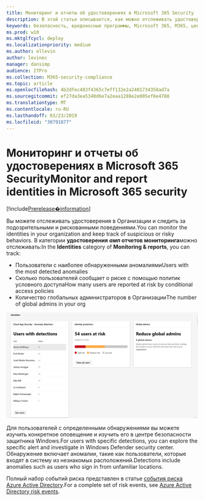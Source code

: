 ```yaml
---
title: Мониторинг и отчеты об удостоверениях в Microsoft 365 Security
description: В этой статье описывается, как можно отслеживать удостоверения в Организации и отслеживать подозрительные или рискованные поведения.
keywords: безопасность, вредоносные программы, Microsoft 365, M365, центр безопасности, монитор, отчет, удостоверение
ms.prod: w10
ms.mktglfcycl: deploy
ms.localizationpriority: medium
ms.author: ellevin
author: levinec
manager: dansimp
audience: ITPro
ms.collection: M365-security-compliance
ms.topic: article
ms.openlocfilehash: 4b2dfec483f4365c7eff132e2a2401734358ad7a
ms.sourcegitcommit: ef27da3ea5340d6e7a2eaa1288e2e005ef8e4788
ms.translationtype: MT
ms.contentlocale: ru-RU
ms.lasthandoff: 03/23/2019
ms.locfileid: "30791877"
---
```

# <a name="monitor-and-report-identities-in-microsoft-365-security"></a><span data-ttu-id="6b9c1-104">Мониторинг и отчеты об удостоверениях в Microsoft 365 Security</span><span class="sxs-lookup"><span data-stu-id="6b9c1-104">Monitor and report identities in Microsoft 365 security</span></span>

[!include[Prerelease�information](prerelease.md)]

<span data-ttu-id="6b9c1-105">Вы можете отслеживать удостоверения в Организации и следить за подозрительными и рискованными поведениями.</span><span class="sxs-lookup"><span data-stu-id="6b9c1-105">You can monitor the identities in your organization and keep track of suspicious or risky behaviors.</span></span> <span data-ttu-id="6b9c1-106">В категории **удостоверения** **_амп_ отчетов мониторинга**можно отслеживать:</span><span class="sxs-lookup"><span data-stu-id="6b9c1-106">In the **Identities** category of **Monitoring & reports**, you can track:</span></span>

* <span data-ttu-id="6b9c1-107">Пользователи с наиболее обнаруженными аномалиями</span><span class="sxs-lookup"><span data-stu-id="6b9c1-107">Users with the most detected anomalies</span></span>
* <span data-ttu-id="6b9c1-108">Сколько пользователей сообщает о риске с помощью политик условного доступа</span><span class="sxs-lookup"><span data-stu-id="6b9c1-108">How many users are reported at risk by conditional access policies</span></span>
* <span data-ttu-id="6b9c1-109">Количество глобальных администраторов в Организации</span><span class="sxs-lookup"><span data-stu-id="6b9c1-109">The number of global admins in your org</span></span>

![Категория "удостоверения" на странице "отчеты о _Амп_ мониторинга"](./media/security-docs/identities.png)

<span data-ttu-id="6b9c1-111">Для пользователей с определенными обнаружениями вы можете изучить конкретное оповещение и изучить его в центре безопасности защитника Windows.</span><span class="sxs-lookup"><span data-stu-id="6b9c1-111">For users with specific detections, you can explore the specific alert and investigate in Windows Defender security center.</span></span> <span data-ttu-id="6b9c1-112">Обнаружение включает аномалии, такие как пользователи, которые входят в систему из незнакомых расположений.</span><span class="sxs-lookup"><span data-stu-id="6b9c1-112">Detections include anomalies such as users who sign in from unfamiliar locations.</span></span>

<span data-ttu-id="6b9c1-113">Полный набор событий риска представлен в статье [события риска Azure Active Directory](https://docs.microsoft.com/azure/active-directory/reports-monitoring/concept-risk-events).</span><span class="sxs-lookup"><span data-stu-id="6b9c1-113">For a complete set of risk events, see [Azure Active Directory risk events](https://docs.microsoft.com/azure/active-directory/reports-monitoring/concept-risk-events).</span></span>

